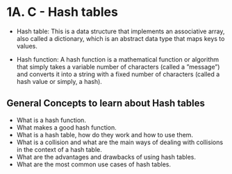 # 1A. C - Hash tables
- Hash table: This is a data structure that implements an associative array, also called a dictionary, which is an abstract data type that maps keys to values.

- Hash function: A hash function is a mathematical function or algorithm that simply takes a variable number of characters (called a ”message”) and converts it into a string with a fixed number of characters (called a hash value or simply, a hash).

## General Concepts to learn about Hash tables
- What is a hash function.
- What makes a good hash function.
- What is a hash table, how do they work and how to use them.
- What is a collision and what are the main ways of dealing with collisions in the context of a hash table.
- What are the advantages and drawbacks of using hash tables.
- What are the most common use cases of hash tables.